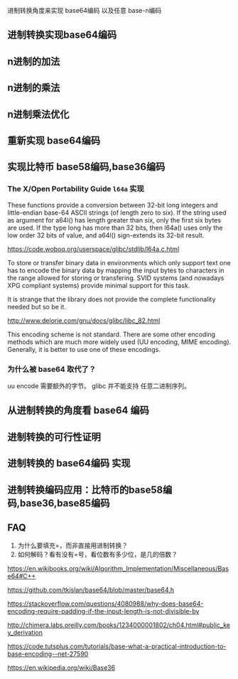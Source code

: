 进制转换角度来实现 base64编码 以及任意 base-n编码

## 进制转换实现base64编码

## n进制的加法

## n进制的乘法

## n进制乘法优化

## 重新实现 base64编码

## 实现比特币 base58编码,base36编码

### The X/Open Portability Guide `l64a` 实现

These  functions provide a conversion between 32-bit long integers and little-endian base-64 ASCII strings (of length zero to six).  If the string used as argument for a64l() has length greater than six, only the first six bytes are used.  If the type long has more than 32 bits, then l64a() uses only the low order 32 bits of value, and a64l() sign-extends its 32-bit result.

https://code.woboq.org/userspace/glibc/stdlib/l64a.c.html

To store or transfer binary data in environments which only support text one has to encode the binary data by mapping the input bytes to characters in the range allowed for storing or transfering. SVID systems (and nowadays XPG compliant systems) provide minimal support for this task.

It is strange that the library does not provide the complete functionality needed but so be it.

http://www.delorie.com/gnu/docs/glibc/libc_82.html

This encoding scheme is not standard. There are some other encoding methods which are much more widely used (UU encoding, MIME encoding). Generally, it is better to use one of these encodings.

### 为什么被 base64 取代了？
uu encode 需要额外的字节。
glibc 并不能支持 任意二进制序列。

## 从进制转换的角度看 base64 编码

## 进制转换的可行性证明

## 进制转换的 base64编码 实现

## 进制转换编码应用：比特币的base58编码,base36,base85编码

## FAQ

1. 为什么要填充=，而非直接用进制转换？
1. 如何解码？看有没有=号，看位数有多少位，是几的倍数？


https://en.wikibooks.org/wiki/Algorithm_Implementation/Miscellaneous/Base64#C++

https://github.com/tkislan/base64/blob/master/base64.h

https://stackoverflow.com/questions/4080988/why-does-base64-encoding-require-padding-if-the-input-length-is-not-divisible-by

http://chimera.labs.oreilly.com/books/1234000001802/ch04.html#public_key_derivation


https://code.tutsplus.com/tutorials/base-what-a-practical-introduction-to-base-encoding--net-27590

https://en.wikipedia.org/wiki/Base36